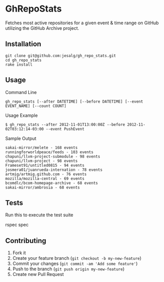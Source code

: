 # GhRepoStats

Fetches most active repositories for a given event & time range on GitHub utilizing the GitHub Archive project.

## Installation

    git clone git@github.com:jesalg/gh_repo_stats.git
    cd gh_repo_stats
    rake install

## Usage

Command Line

    gh_repo_stats [--after DATETIME] [--before DATETIME] [--event EVENT_NAME] [--count COUNT]

Usage Example

    $ gh_repo_stats --after 2012-11-01T13:00:00Z --before 2012-11-02T03:12:14-03:00 --event PushEvent

Sample Output

	sakai-mirror/melete - 168 events
	runningforworldpeace/feeds - 103 events
	chapuni/llvm-project-submodule - 98 events
	chapuni/llvm-project - 98 events
	Frameset91/untitled0815 - 94 events
	josmera01/juanrueda-internation - 78 events
	artmig/artmig.github.com - 76 events
	mozilla/mozilla-central - 69 events
	bcomdlc/bcom-homepage-archive - 68 events
	sakai-mirror/ambrosia - 68 events

## Tests

Run this to execute the test suite

   rspec spec

## Contributing

1. Fork it
2. Create your feature branch (`git checkout -b my-new-feature`)
3. Commit your changes (`git commit -am 'Add some feature'`)
4. Push to the branch (`git push origin my-new-feature`)
5. Create new Pull Request
